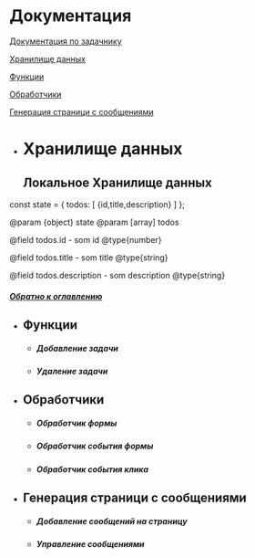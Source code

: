 
# Документация
<a name="home"/>

[Документация по задачнику](#home) 

[Хранилище данных](#Хранилище)
 
[Функции](#Функции) 

[Обработчики](#Обработчики)   
   
[Генерация страници с сообщениями](#Генерация)
     
     

<a name="Хранилище"/>

* #  Хранилище данных
    
    ## Локальное Хранилище данных 
    
    

const state = { todos: [ {id,title,description} ] };
     
  @param {object} state
  @param [array] todos
     
  @field todos.id - som id @type{number}
  
  @field todos.title - som title @type{string}
  
  @field todos.description - som description @type{string}
  
  
    
   ##### [Обратно к оглавлению](#home)
   
<a name="Функции"/>

* ## Функции
    * ##### Добавление задачи
    * ##### Удаление задачи

<a name="Обработчики"/>

* ## Обработчики
    * ##### Обработчик формы
    * ##### Обработчик события формы
    * ##### Обработчик события клика

<a name="Генерация"/>

* ## Генерация страници с сообщениями
     * ##### Добавление сообщений на страницу
     * ##### Управление сообщениями